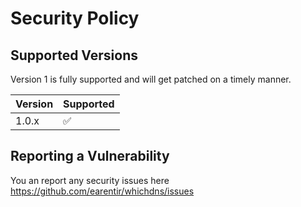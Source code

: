# Security Policy

## Supported Versions

Version 1 is fully supported and will get patched on a timely manner.

| Version | Supported          |
| ------- | ------------------ |
| 1.0.x   | :white_check_mark: |

## Reporting a Vulnerability

You an report any security issues here https://github.com/earentir/whichdns/issues
